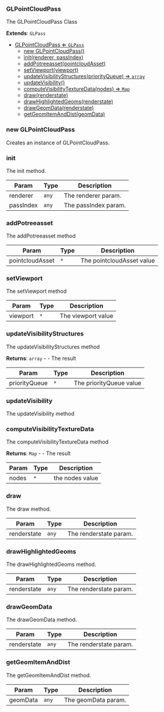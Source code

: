 <a name="GLPointCloudPass"></a>

### GLPointCloudPass 
The GLPointCloudPass Class


**Extends**: <code>GLPass</code>  

* [GLPointCloudPass ⇐ <code>GLPass</code>](#GLPointCloudPass)
    * [new GLPointCloudPass()](#new-GLPointCloudPass)
    * [init(renderer, passIndex)](#init)
    * [addPotreeasset(pointcloudAsset)](#addPotreeasset)
    * [setViewport(viewport)](#setViewport)
    * [updateVisibilityStructures(priorityQueue) ⇒ <code>array</code>](#updateVisibilityStructures)
    * [updateVisibility()](#updateVisibility)
    * [computeVisibilityTextureData(nodes) ⇒ <code>Map</code>](#computeVisibilityTextureData)
    * [draw(renderstate)](#draw)
    * [drawHighlightedGeoms(renderstate)](#drawHighlightedGeoms)
    * [drawGeomData(renderstate)](#drawGeomData)
    * [getGeomItemAndDist(geomData)](#getGeomItemAndDist)

<a name="new_GLPointCloudPass_new"></a>

### new GLPointCloudPass
Creates an instance of GLPointCloudPass.

<a name="GLPointCloudPass+init"></a>

### init
The init method.



| Param | Type | Description |
| --- | --- | --- |
| renderer | <code>any</code> | The renderer param. |
| passIndex | <code>any</code> | The passIndex param. |

<a name="GLPointCloudPass+addPotreeasset"></a>

### addPotreeasset
The addPotreeasset method



| Param | Type | Description |
| --- | --- | --- |
| pointcloudAsset | <code>\*</code> | The pointcloudAsset value |

<a name="GLPointCloudPass+setViewport"></a>

### setViewport
The setViewport method



| Param | Type | Description |
| --- | --- | --- |
| viewport | <code>\*</code> | The viewport value |

<a name="GLPointCloudPass+updateVisibilityStructures"></a>

### updateVisibilityStructures
The updateVisibilityStructures method


**Returns**: <code>array</code> - - The result  

| Param | Type | Description |
| --- | --- | --- |
| priorityQueue | <code>\*</code> | The priorityQueue value |

<a name="GLPointCloudPass+updateVisibility"></a>

### updateVisibility
The updateVisibility method


<a name="GLPointCloudPass+computeVisibilityTextureData"></a>

### computeVisibilityTextureData
The computeVisibilityTextureData method


**Returns**: <code>Map</code> - - The result  

| Param | Type | Description |
| --- | --- | --- |
| nodes | <code>\*</code> | the nodes value |

<a name="GLPointCloudPass+draw"></a>

### draw
The draw method.



| Param | Type | Description |
| --- | --- | --- |
| renderstate | <code>any</code> | The renderstate param. |

<a name="GLPointCloudPass+drawHighlightedGeoms"></a>

### drawHighlightedGeoms
The drawHighlightedGeoms method.



| Param | Type | Description |
| --- | --- | --- |
| renderstate | <code>any</code> | The renderstate param. |

<a name="GLPointCloudPass+drawGeomData"></a>

### drawGeomData
The drawGeomData method.



| Param | Type | Description |
| --- | --- | --- |
| renderstate | <code>any</code> | The renderstate param. |

<a name="GLPointCloudPass+getGeomItemAndDist"></a>

### getGeomItemAndDist
The getGeomItemAndDist method.



| Param | Type | Description |
| --- | --- | --- |
| geomData | <code>any</code> | The geomData param. |

